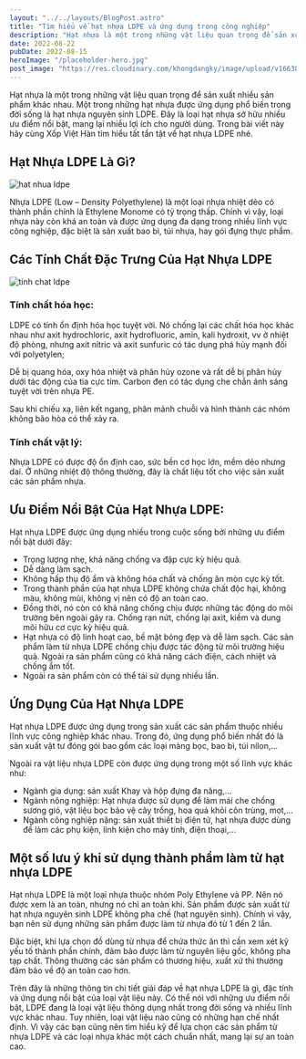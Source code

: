 ```yaml
---
layout: "../../layouts/BlogPost.astro"
title: "Tìm hiểu về hạt nhựa LDPE và ứng dụng trong công nghiệp"
description: "Hạt nhựa là một trong những vật liệu quan trọng để sản xuất nhiều sản phẩm khác nhau. Một trong những hạt nhựa được ứng dụng phổ biến trong đời sống là hạt nhựa nguyên sinh LDPE. Đây là loại hạt nhựa sở hữu nhiều ưu điểm nổi bật, mang lại nhiều lợi ích cho người dùng. Trong bài viết này hãy cùng Xốp Việt Hàn tìm hiểu tất tần tật về hạt nhựa LDPE nhé."
date: 2022-08-22
pubDate: 2022-08-15
heroImage: "/placeholder-hero.jpg"
post_image: "https://res.cloudinary.com/khongdangky/image/upload/v1663817410/viethan/content%20img/0922/hat_nhua_ldpe_dac_diem_va_ung_dung_w14mxk.jpg"
---
```


Hạt nhựa là một trong những vật liệu quan trọng để sản xuất nhiều sản phẩm khác nhau. Một trong những hạt nhựa được ứng dụng phổ biến trong đời sống là hạt nhựa nguyên sinh LDPE. Đây là loại hạt nhựa sở hữu nhiều ưu điểm nổi bật, mang lại nhiều lợi ích cho người dùng. Trong bài viết này hãy cùng Xốp Việt Hàn tìm hiểu tất tần tật về hạt nhựa LDPE nhé.

## Hạt Nhựa LDPE Là Gì?

![hat nhua ldpe](https://res.cloudinary.com/khongdangky/image/upload/v1663817408/viethan/content%20img/0922/xvh07_1_ivkokz.jpg)

Nhựa LDPE (Low – Density Polyethylene) là một loại nhựa nhiệt dẻo có thành phần chính là Ethylene Monome có tỷ trọng thấp. Chính vì vậy, loại nhựa này còn khá an toàn và được ứng dụng đa dạng trong nhiều lĩnh vực công nghiệp, đặc biệt là sản xuất bao bì, túi nhựa, hay gói đựng thực phẩm.

## Các Tính Chất Đặc Trưng Của Hạt Nhựa LDPE

![tinh chat ldpe](https://res.cloudinary.com/khongdangky/image/upload/v1663817409/viethan/content%20img/0922/xvh08_1_c4cgin.jpg)

### Tính chất hóa học:

LDPE có tính ổn định hóa học tuyệt vời. Nó chống lại các chất hóa học khác nhau như axit hydrochloric, axit hydrofluoric, amin, kali hydroxit, vv ở nhiệt độ phòng, nhưng axit nitric và axit sunfuric có tác dụng phá hủy mạnh đối với polyetylen;

Dễ bị quang hóa, oxy hóa nhiệt và phân hủy ozone và rất dễ bị phân hủy dưới tác động của tia cực tím. Carbon đen có tác dụng che chắn ánh sáng tuyệt vời trên nhựa PE.

Sau khi chiếu xạ, liên kết ngang, phân mảnh chuỗi và hình thành các nhóm không bão hòa có thể xảy ra.

### Tính chất vật lý: 

Nhựa LDPE có được độ ổn định cao, sức bền cơ học lớn, mềm dẻo nhưng dai. Ở những nhiệt độ thông thường, đây là chất liệu tốt cho việc sản xuất các sản phẩm nhựa.

## Ưu Điểm Nổi Bật Của Hạt Nhựa LDPE:

Hạt nhựa LDPE được ứng dụng nhiều trong cuộc sống bởi những ưu điểm nổi bật dưới đây:

- Trọng lượng nhẹ, khả năng chống va đập cực kỳ hiệu quả.
- Dễ dàng làm sạch.
- Không hấp thụ độ ẩm và không hóa chất và chống ăn mòn cực kỳ tốt.
- Trong thành phần của hạt nhựa LDPE  không chứa chất độc hại, không màu, không mùi, không vị nên có độ an toàn cao.
- Đồng thời, nó còn có khả năng chống chịu được những tác động do môi trường bên ngoài gây ra. Chống rạn nứt, chống lại axit, kiềm và dung môi hữu cơ cực kỳ hiệu quả.
- Hạt nhựa có độ linh hoạt cao, bề mặt bóng đẹp và dễ làm sạch. Các sản phẩm làm từ nhựa LDPE chống chịu được tác động từ môi trường hiệu quả. Ngoài ra sản phẩm cũng có khả năng cách điện, cách nhiệt và chống ẩm tốt.
- Ngoài ra sản phẩm còn có thể tái sử dụng nhiều lần. 

## Ứng Dụng Của Hạt Nhựa LDPE

Hạt nhựa LDPE được ứng dụng trong sản xuất các sản phẩm thuộc nhiều lĩnh vực công nghiệp khác nhau. Trong đó, ứng dụng phổ biến nhất đó là sản xuất vật tư đóng gói bao gồm các loại màng bọc, bao bì, túi nilon,...

Ngoài ra vật liệu nhựa LDPE còn được ứng dụng trong một số lĩnh vực khác như:

- Ngành gia dụng: sản xuất Khay và hộp đựng đa năng,...
- Ngành nông nghiệp: Hạt nhựa được sử dụng để làm mái che chống sương gió, vật liệu bọc bảo vệ cây trồng, hoa quả khỏi côn trùng, mọt,…
- Ngành công nghiệp nặng: sản xuất thiết bị điện tử, hạt nhựa được dùng để làm các phụ kiện, linh kiện cho máy tính, điện thoại,...

## Một số lưu ý khi sử dụng thành phẩm làm từ hạt nhựa LDPE

Hạt nhựa LDPE là một loại nhựa thuộc nhóm Poly Ethylene và PP. Nên nó được xem là an toàn, nhưng nó chỉ an toàn khi. Sản phẩm được sản xuất từ hạt nhựa nguyên sinh LDPE không pha chế (hạt nguyên sinh). Chính vì vậy, bạn nên sử dụng những sản phẩm được làm từ nhựa đó từ 1 đến 2 lần.

Đặc biệt, khi lựa chọn đồ dùng từ nhựa để chứa thức ăn thì cần xem xét kỹ yếu tố thành phần chính, đảm bảo được làm từ nguyên liệu gốc, không pha tạp chất. Thông thường các sản phẩm có  thương hiệu, xuất xứ thì thường đảm bảo về độ an toàn cao hơn. 

Trên đây là những thông tin chi tiết giải đáp về hạt nhựa LDPE là gì, đặc tính và ứng dụng nổi bật của loại vật liệu này. Có thể nói với những ưu điểm nổi bật, LDPE đang là loại vật liệu thông dụng nhất trong đời sống và nhiều lĩnh vực khác nhau. Tuy nhiên, loại vật liệu nào cũng có những hạn chế nhất định. Vì vậy các bạn cũng nên tìm hiểu kỹ để lựa chọn các sản phẩm từ nhựa LDPE và các loại nhựa khác một cách chuẩn nhất, mang lại sự an toàn cao.